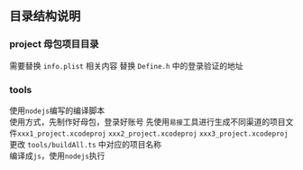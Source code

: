 ## 目录结构说明  
### project 母包项目目录  
需要替换  `info.plist` 相关内容
替换 `Define.h` 中的登录验证的地址

### tools  
使用`nodejs`编写的编译脚本  
使用方式，先制作好母包，登录好账号
先使用`易接`工具进行生成不同渠道的项目文件`xxx1_project.xcodeproj`  `xxx2_project.xcodeproj` `xxx3_project.xcodeproj`  
更改 `tools/buildAll.ts` 中对应的项目名称  
编译成`js`，使用`nodejs`执行

